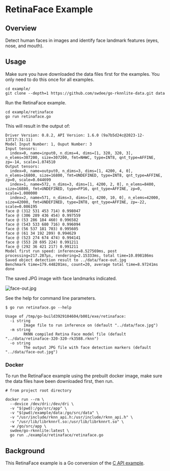 # RetinaFace Example

## Overview


Detect human faces in images and identify face landmark features (eyes, nose, and mouth).


## Usage

Make sure you have downloaded the data files first for the examples.
You only need to do this once for all examples.

```
cd example/
git clone --depth=1 https://github.com/swdee/go-rknnlite-data.git data
```

Run the RetinaFace example.
```
cd example/retinaface
go run retinaface.go
```

This will result in the output of:
```
Driver Version: 0.8.2, API Version: 1.6.0 (9a7b5d24c@2023-12-13T17:31:11)
Model Input Number: 1, Ouput Number: 3
Input tensors:
  index=0, name=input0, n_dims=4, dims=[1, 320, 320, 3], n_elems=307200, size=307200, fmt=NHWC, type=INT8, qnt_type=AFFINE, zp=-14, scale=1.074510
Output tensors:
  index=0, name=output0, n_dims=3, dims=[1, 4200, 4, 0], n_elems=16800, size=16800, fmt=UNDEFINED, type=INT8, qnt_type=AFFINE, zp=0, scale=0.044699
  index=1, name=572, n_dims=3, dims=[1, 4200, 2, 0], n_elems=8400, size=16800, fmt=UNDEFINED, type=FP16, qnt_type=AFFINE, zp=0, scale=1.000000
  index=2, name=571, n_dims=3, dims=[1, 4200, 10, 0], n_elems=42000, size=42000, fmt=UNDEFINED, type=INT8, qnt_type=AFFINE, zp=-22, scale=0.086195
face @ (312 531 453 714) 0.998047
face @ (306 289 436 454) 0.997559
face @ (53 286 184 460) 0.996582
face @ (543 533 680 716) 0.996094
face @ (56 537 181 703) 0.995605
face @ (61 34 192 209) 0.994629
face @ (523 274 674 474) 0.994141
face @ (553 28 695 224) 0.991211
face @ (292 36 421 217) 0.991211
Model first run speed: inference=8.527569ms, post processing=217.287µs, rendering=2.15333ms, total time=10.898186ms
Saved object detection result to ../data/face-out.jpg
Benchmark time=179.448201ms, count=20, average total time=8.97241ms
done
```

The saved JPG image with face landmarks indicated.

![face-out.jpg](face-out.jpg)



See the help for command line parameters.
```
$ go run retinaface.go --help

Usage of /tmp/go-build3929104604/b001/exe/retinaface:
  -i string
        Image file to run inference on (default "../data/face.jpg")
  -m string
        RKNN compiled Retina Face model file (default "../data/retinaface-320-320-rk3588.rknn")
  -o string
        The output JPG file with face detection markers (default "../data/face-out.jpg")
```


### Docker

To run the RetinaFace example using the prebuilt docker image, make sure the data files have been downloaded first,
then run.
```
# from project root directory

docker run --rm \
  --device /dev/dri:/dev/dri \
  -v "$(pwd):/go/src/app" \
  -v "$(pwd)/example/data:/go/src/data" \
  -v "/usr/include/rknn_api.h:/usr/include/rknn_api.h" \
  -v "/usr/lib/librknnrt.so:/usr/lib/librknnrt.so" \
  -w /go/src/app \
  swdee/go-rknnlite:latest \
  go run ./example/retinaface/retinaface.go
```



## Background

This RetinaFace example is a Go conversion of the [C API example](https://github.com/airockchip/rknn_model_zoo/blob/main/examples/RetinaFace/cpp/main.cc).



